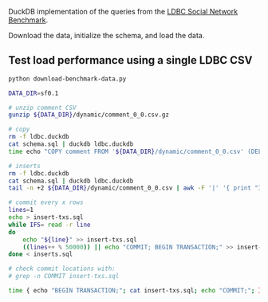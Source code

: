 DuckDB implementation of the queries from the [LDBC Social Network Benchmark](https://arxiv.org/abs/2001.02299).

Download the data, initialize the schema, and load the data.

## Test load performance using a single LDBC CSV

```bash
python download-benchmark-data.py

DATA_DIR=sf0.1

# unzip comment CSV
gunzip ${DATA_DIR}/dynamic/comment_0_0.csv.gz

# copy
rm -f ldbc.duckdb
cat schema.sql | duckdb ldbc.duckdb
time echo "COPY comment FROM '${DATA_DIR}/dynamic/comment_0_0.csv' (DELIMITER '|', HEADER, TIMESTAMPFORMAT '%Y-%m-%dT%H:%M:%S.%g+00:00');" | duckdb ldbc.duckdb

# inserts
rm -f ldbc.duckdb
cat schema.sql | duckdb ldbc.duckdb
tail -n +2 ${DATA_DIR}/dynamic/comment_0_0.csv | awk -F '|' '{ print "INSERT INTO comment VALUES ('\''"substr($1, 1, 23)"'\'', "$2", '\''"$3"'\'', '\''"$4"'\'', '\''"gsub("'\''", "\\'\''", $5)"'\'', "$6", "$7", "$8", 0, 0); " }' > inserts.sql

# commit every x rows
lines=1
echo > insert-txs.sql
while IFS= read -r line
do
    echo "${line}" >> insert-txs.sql
    ((lines++ % 50000)) || echo "COMMIT; BEGIN TRANSACTION;" >> insert-txs.sql
done < inserts.sql

# check commit locations with:
# grep -n COMMIT insert-txs.sql

time { echo "BEGIN TRANSACTION;"; cat insert-txs.sql; echo "COMMIT;"; } | duckdb ldbc.duckdb
```

